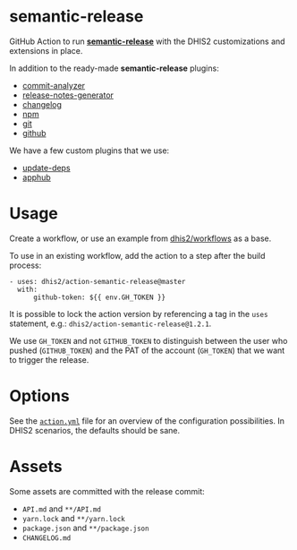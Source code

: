 # semantic-release

GitHub Action to run
[**semantic-release**](https://github.com/semantic-release/semantic-release/) with
the DHIS2 customizations and extensions in place.

In addition to the ready-made **semantic-release** plugins:

-   [commit-analyzer](https://github.com/semantic-release/commit-analyzer)
-   [release-notes-generator](https://github.com/semantic-release/release-notes-generator)
-   [changelog](https://github.com/semantic-release/changelog)
-   [npm](https://github.com/semantic-release/npm)
-   [git](https://github.com/semantic-release/git)
-   [github](https://github.com/semantic-release/github)

We have a few custom plugins that we use:

-   [update-deps](custom/semantic-release-update-deps.js)
-   [apphub](custom/semantic-release-apphub.js)

# Usage

Create a workflow, or use an example from
[dhis2/workflows](https://github.com/dhis2/workflows) as a base.

To use in an existing workflow, add the action to a step after the build
process:

```
- uses: dhis2/action-semantic-release@master
  with:
      github-token: ${{ env.GH_TOKEN }}
```

It is possible to lock the action version by referencing a tag in the
`uses` statement, e.g.: `dhis2/action-semantic-release@1.2.1`.

We use `GH_TOKEN` and not `GITHUB_TOKEN` to distinguish between the user
who pushed (`GITHUB_TOKEN`) and the PAT of the account (`GH_TOKEN`) that
we want to trigger the release.

# Options

See the [`action.yml`](action.yml) file for an overview of the
configuration possibilities. In DHIS2 scenarios, the defaults should be
sane.

# Assets

Some assets are committed with the release commit:

-   `API.md` and `**/API.md`
-   `yarn.lock` and `**/yarn.lock`
-   `package.json` and `**/package.json`
-   `CHANGELOG.md`
